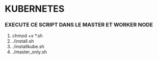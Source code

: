 # KUBERNETES

### EXECUTE CE SCRIPT DANS LE MASTER ET WORKER NODE
1. chmod +x *.sh
2. ./install.sh
3. ./installkube.sh
4. ./master_only.sh
